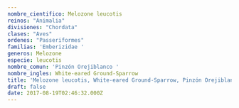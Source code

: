 ```yaml
---
nombre_cientifico: Melozone leucotis
reinos: "Animalia"
divisiones: "Chordata"
clases: "Aves"
ordenes: "Passeriformes"
familias: 'Emberizidae '
generos: Melozone
especie: leucotis
nombre_comun: 'Pinzón Orejiblanco '
nombre_ingles: White-eared Ground-Sparrow
title: 'Melozone leucotis, White-eared Ground-Sparrow, Pinzón Orejiblanco '
draft: false
date: 2017-08-19T02:46:32.000Z
---
```



